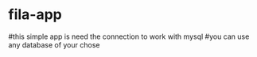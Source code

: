 # fila-app
#this simple app is need the connection to work with mysql 
#you can use any database of your chose 
